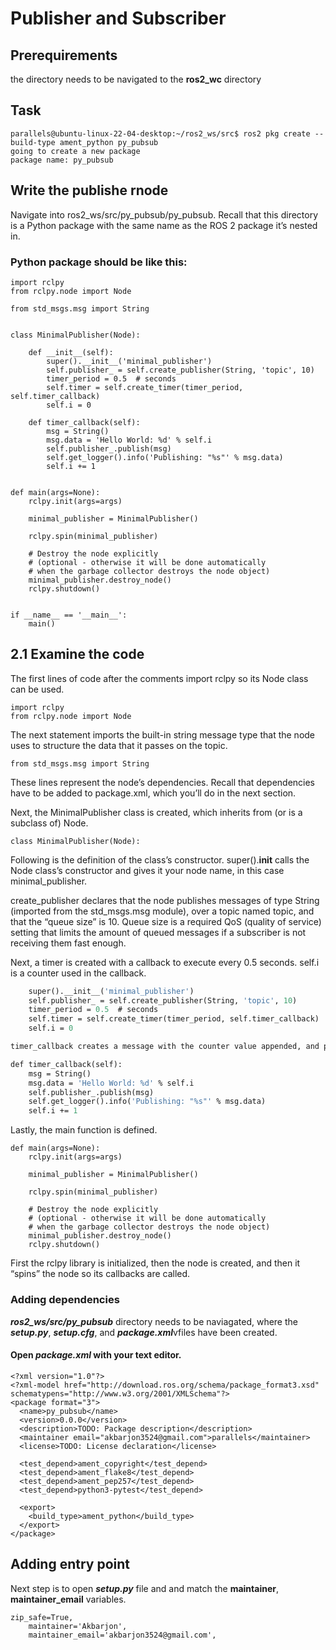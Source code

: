 # Publisher and Subscriber

## Prerequirements
the directory needs to be navigated to the **ros2_wc** directory

## Task
```
parallels@ubuntu-linux-22-04-desktop:~/ros2_ws/src$ ros2 pkg create --build-type ament_python py_pubsub
going to create a new package
package name: py_pubsub
```
## Write the publishe rnode

Navigate into ros2_ws/src/py_pubsub/py_pubsub. Recall that this directory is a Python package with the same name as the ROS 2 package it’s nested in.

### Python package should be like this:
```
import rclpy
from rclpy.node import Node

from std_msgs.msg import String


class MinimalPublisher(Node):

    def __init__(self):
        super().__init__('minimal_publisher')
        self.publisher_ = self.create_publisher(String, 'topic', 10)
        timer_period = 0.5  # seconds
        self.timer = self.create_timer(timer_period, self.timer_callback)
        self.i = 0

    def timer_callback(self):
        msg = String()
        msg.data = 'Hello World: %d' % self.i
        self.publisher_.publish(msg)
        self.get_logger().info('Publishing: "%s"' % msg.data)
        self.i += 1


def main(args=None):
    rclpy.init(args=args)

    minimal_publisher = MinimalPublisher()

    rclpy.spin(minimal_publisher)

    # Destroy the node explicitly
    # (optional - otherwise it will be done automatically
    # when the garbage collector destroys the node object)
    minimal_publisher.destroy_node()
    rclpy.shutdown()


if __name__ == '__main__':
    main()
```

## 2.1 Examine the code

The first lines of code after the comments import rclpy so its Node class can be used.

```
import rclpy
from rclpy.node import Node
```
The next statement imports the built-in string message type that the node uses to structure the data that it passes on the topic.

```
from std_msgs.msg import String
```
These lines represent the node’s dependencies. Recall that dependencies have to be added to package.xml, which you’ll do in the next section.

Next, the MinimalPublisher class is created, which inherits from (or is a subclass of) Node.

```
class MinimalPublisher(Node):
```
Following is the definition of the class’s constructor. super().__init__ calls the Node class’s constructor and gives it your node name, in this case minimal_publisher.

create_publisher declares that the node publishes messages of type String (imported from the std_msgs.msg module), over a topic named topic, and that the “queue size” is 10. Queue size is a required QoS (quality of service) setting that limits the amount of queued messages if a subscriber is not receiving them fast enough.

Next, a timer is created with a callback to execute every 0.5 seconds. self.i is a counter used in the callback.

```def __init__(self):
    super().__init__('minimal_publisher')
    self.publisher_ = self.create_publisher(String, 'topic', 10)
    timer_period = 0.5  # seconds
    self.timer = self.create_timer(timer_period, self.timer_callback)
    self.i = 0

timer_callback creates a message with the counter value appended, and publishes it to the console with get_logger().info.

def timer_callback(self):
    msg = String()
    msg.data = 'Hello World: %d' % self.i
    self.publisher_.publish(msg)
    self.get_logger().info('Publishing: "%s"' % msg.data)
    self.i += 1
```
Lastly, the main function is defined.

```
def main(args=None):
    rclpy.init(args=args)

    minimal_publisher = MinimalPublisher()

    rclpy.spin(minimal_publisher)

    # Destroy the node explicitly
    # (optional - otherwise it will be done automatically
    # when the garbage collector destroys the node object)
    minimal_publisher.destroy_node()
    rclpy.shutdown()
 ```

First the rclpy library is initialized, then the node is created, and then it “spins” the node so its callbacks are called.


### Adding  dependencies

***ros2_ws/src/py_pubsub*** directory needs to be  naviagated, where the ***setup.py***, ***setup.cfg***, and ***package.xml***vfiles have been created.



#### Open ***package.xml*** with your text editor.
```
<?xml version="1.0"?>
<?xml-model href="http://download.ros.org/schema/package_format3.xsd" schematypens="http://www.w3.org/2001/XMLSchema"?>
<package format="3">
  <name>py_pubsub</name>
  <version>0.0.0</version>
  <description>TODO: Package description</description>
  <maintainer email="akbarjon3524@gmail.com">parallels</maintainer>
  <license>TODO: License declaration</license>

  <test_depend>ament_copyright</test_depend>
  <test_depend>ament_flake8</test_depend>
  <test_depend>ament_pep257</test_depend>
  <test_depend>python3-pytest</test_depend>

  <export>
    <build_type>ament_python</build_type>
  </export>
</package>
```

## Adding entry point

Next step is to open ***setup.py*** file and and match the **maintainer**, **maintainer_email** variables.
```
zip_safe=True,
    maintainer='Akbarjon',
    maintainer_email='akbarjon3524@gmail.com',
    

